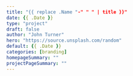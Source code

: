 ```yaml
---
title: "{{ replace .Name "-" " " | title }}"
date: {{ .Date }}
type: "project"
draft: false
author: "John Turner"
hero: "https://source.unsplash.com/random"
default: {{ .Date }}
categories: [branding]
homepageSummary: ""
projectPageSummary: ""
---
```

